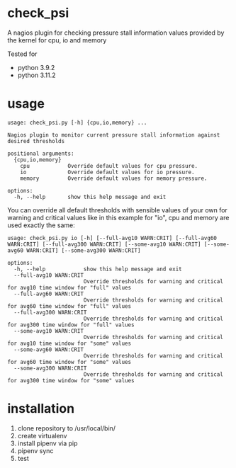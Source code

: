 # check_psi

A nagios plugin for checking pressure stall information values provided by the kernel for cpu, io and memory

Tested for 

* python 3.9.2
* python 3.11.2

# usage

```
usage: check_psi.py [-h] {cpu,io,memory} ...

Nagios plugin to monitor current pressure stall information against desired thresholds

positional arguments:
  {cpu,io,memory}
    cpu            Override default values for cpu pressure.
    io             Override default values for io pressure.
    memory         Override default values for memory pressure.

options:
  -h, --help       show this help message and exit
```

You can override all default thresholds with sensible values of your own for warning and critical values like in this example for "io", cpu and memory are used exactly the same:

```
usage: check_psi.py io [-h] [--full-avg10 WARN:CRIT] [--full-avg60 WARN:CRIT] [--full-avg300 WARN:CRIT] [--some-avg10 WARN:CRIT] [--some-avg60 WARN:CRIT] [--some-avg300 WARN:CRIT]

options:
  -h, --help            show this help message and exit
  --full-avg10 WARN:CRIT
                        Override thresholds for warning and critical for avg10 time window for "full" values
  --full-avg60 WARN:CRIT
                        Override thresholds for warning and critical for avg60 time window for "full" values
  --full-avg300 WARN:CRIT
                        Override thresholds for warning and critical for avg300 time window for "full" values
  --some-avg10 WARN:CRIT
                        Override thresholds for warning and critical for avg10 time window for "some" values
  --some-avg60 WARN:CRIT
                        Override thresholds for warning and critical for avg60 time window for "some" values
  --some-avg300 WARN:CRIT
                        Override thresholds for warning and critical for avg300 time window for "some" values
```

# installation

1. clone repository to /usr/local/bin/
2. create virtualenv
3. install pipenv via pip
4. pipenv sync
5. test
